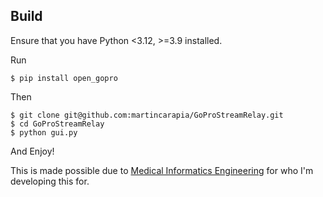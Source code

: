 ## Build
Ensure that you have Python <3.12, >=3.9 installed.

Run 
```shell
$ pip install open_gopro
```

Then 
```shell
$ git clone git@github.com:martincarapia/GoProStreamRelay.git
$ cd GoProStreamRelay
$ python gui.py
```

And Enjoy!

This is made possible due to [Medical Informatics Engineering](https://github.com/mieweb) for who I'm developing this for. 
